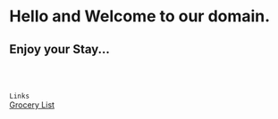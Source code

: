 # Hello and Welcome to our domain.
## Enjoy your Stay...
<br>
<br>

`Links`<br>
<a href="groceryList.html" class="btn btn-github"><span class="icon"></span>Grocery List</a>